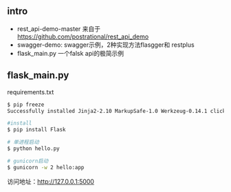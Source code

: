 
## intro
* rest_api-demo-master 来自于 https://github.com/postrational/rest_api_demo
* swagger-demo: swagger示例，2种实现方法flasgger和 restplus
* flask_main.py 一个falsk api的极简示例


## flask_main.py

requirements.txt
```sh
$ pip freeze
Successfully installed Jinja2-2.10 MarkupSafe-1.0 Werkzeug-0.14.1 click-6.7 flask-1.0.2 itsdangerous-0.24

#install
$ pip install Flask

# 单进程启动
$ python hello.py

# gunicorn启动
$ gunicorn -w 2 hello:app
```

访问地址：http://127.0.0.1:5000
